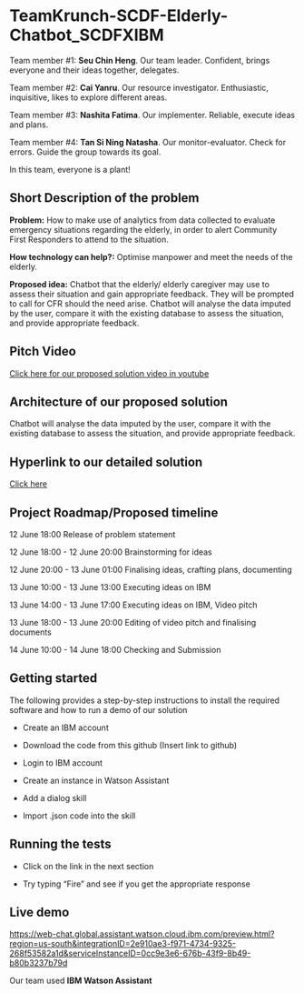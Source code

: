 # TeamKrunch-SCDF-Elderly-Chatbot_SCDFXIBM
Team member #1: **Seu Chin Heng**. Our team leader. Confident, brings everyone and their ideas together, delegates.

Team member #2: **Cai Yanru**. Our resource investigator. Enthusiastic, inquisitive, likes to explore different areas.

Team member #3: **Nashita Fatima**. Our implementer. Reliable, execute ideas and plans.

Team member #4: **Tan Si Ning Natasha**. Our monitor-evaluator. Check for errors. Guide the group towards its goal.

In this team, everyone is a plant!

## Short Description of the problem
**Problem:** 
How to make use of analytics from data collected to evaluate emergency situations regarding the elderly, in order to alert Community First Responders to attend to the situation.

**How technology can help?:** 
Optimise manpower and meet the needs of the elderly.

**Proposed idea:** 
Chatbot that the elderly/ elderly caregiver may use to assess their situation and gain appropriate feedback. They will be prompted to call for CFR should the need arise. Chatbot will analyse the data imputed by the user, compare it with the existing database to assess the situation, and provide appropriate feedback.

## Pitch Video
<a href="https://youtu.be/7AL2iI7QyVI" target="_blank">Click here for our proposed solution video in youtube</a>

## Architecture of our proposed solution
Chatbot will analyse the data imputed by the user, compare it with the existing database to assess the situation, and provide appropriate feedback.

## Hyperlink to our detailed solution
<a href="https://docs.google.com/document/d/1M_6zQE-km2EqbrWRvCmNSl0esMsnDCXG-c_h3Gj3aJg/edit?usp=sharing" target="_blank">Click here</a>

## Project Roadmap/Proposed timeline
12 June 18:00 Release of problem statement

12 June 18:00 - 12 June 20:00 Brainstorming for ideas

12 June 20:00 - 13 June 01:00 Finalising ideas, crafting plans, documenting

13 June 10:00 - 13 June 13:00 Executing ideas on IBM

13 June 14:00 - 13 June 17:00 Executing ideas on IBM, Video pitch

13 June 18:00 - 13 June 20:00 Editing of video pitch and finalising documents

14 June 10:00 - 14 June 18:00 Checking and Submission

## Getting started
The following provides a step-by-step instructions to install the required software and how to run a demo of our solution

- Create an IBM account

- Download the code from this github (Insert link to github)

- Login to IBM account

- Create an instance in Watson Assistant

- Add a dialog skill

- Import .json code into the skill


## Running the tests

- Click on the link in the next section

- Try typing “Fire” and see if you get the appropriate response

## Live demo

https://web-chat.global.assistant.watson.cloud.ibm.com/preview.html?region=us-south&integrationID=2e910ae3-f971-4734-9325-268f53582a1d&serviceInstanceID=0cc9e3e6-676b-43f9-8b49-b80b3237b79d

Our team used **IBM Watson Assistant**
